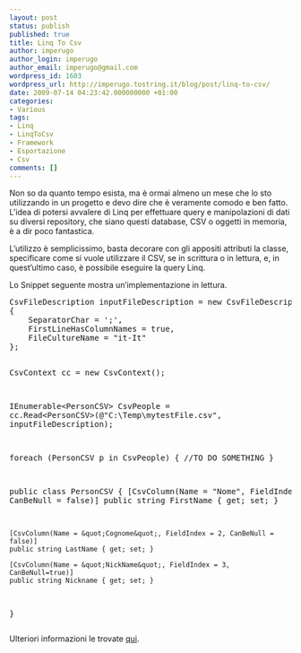 ```yaml
---
layout: post
status: publish
published: true
title: Linq To Csv
author: imperugo
author_login: imperugo
author_email: imperugo@gmail.com
wordpress_id: 1603
wordpress_url: http://imperugo.tostring.it/blog/post/linq-to-csv/
date: 2009-07-14 04:23:42.000000000 +01:00
categories:
- Various
tags:
- Linq
- LinqToCsv
- Framework
- Esportazione
- Csv
comments: []
---
```

<p>Non so da quanto tempo esista, ma &egrave; ormai almeno un mese che lo sto utilizzando in un progetto e devo dire che &egrave; veramente comodo e ben fatto.    <br />
L&rsquo;idea di potersi avvalere di Linq per effettuare query e manipolazioni di dati su diversi repository, che siano questi database, CSV o oggetti in memoria, &egrave; a dir poco fantastica.</p>
<p>L&rsquo;utilizzo &egrave; semplicissimo, basta decorare con gli appositi attributi la classe, specificare come si vuole utilizzare il CSV, se in scrittura o in lettura, e, in quest&rsquo;ultimo caso, &egrave; possibile eseguire la query Linq.</p>
<p>Lo Snippet seguente mostra un&rsquo;implementazione in lettura.</p>
<pre class="brush: csharp; ruler: true;">
CsvFileDescription inputFileDescription = new CsvFileDescription
{
    SeparatorChar = ';',
    FirstLineHasColumnNames = true,
    FileCultureName = &quot;it-It&quot;
};

CsvContext cc = new CsvContext();

IEnumerable&lt;PersonCSV&gt; CsvPeople = cc.Read&lt;PersonCSV&gt;(@&quot;C:\Temp\mytestFile.csv&quot;, inputFileDescription);

foreach (PersonCSV p in CsvPeople)
{
    //TO DO SOMETHING
}

public class PersonCSV
{
    [CsvColumn(Name = &quot;Nome&quot;, FieldIndex = 1, CanBeNull = false)]
    public string FirstName { get; set; }

    [CsvColumn(Name = &quot;Cognome&quot;, FieldIndex = 2, CanBeNull = false)]
    public string LastName { get; set; }

    [CsvColumn(Name = &quot;NickName&quot;, FieldIndex = 3, CanBeNull=true)]
    public string Nickname { get; set; }
}</pre>
<p>Ulteriori informazioni le trovate <a target="_blank" rel="nofollow" href="http://www.codeproject.com/KB/linq/LINQtoCSV.aspx" title="Linq To Csv">qui</a>.</p>
